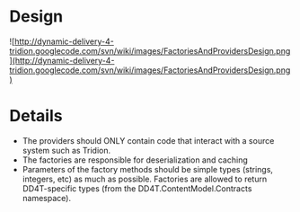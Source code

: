# Design #
![http://dynamic-delivery-4-tridion.googlecode.com/svn/wiki/images/FactoriesAndProvidersDesign.png](http://dynamic-delivery-4-tridion.googlecode.com/svn/wiki/images/FactoriesAndProvidersDesign.png)


# Details #

  * The providers should ONLY contain code that interact with a source system such as Tridion.
  * The factories are responsible for deserialization and caching
  * Parameters of the factory methods should be simple types (strings, integers, etc) as much as possible. Factories are allowed to return DD4T-specific types (from the DD4T.ContentModel.Contracts namespace).